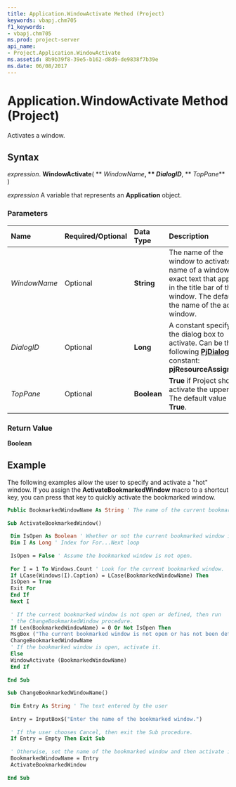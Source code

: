 ```yaml
---
title: Application.WindowActivate Method (Project)
keywords: vbapj.chm705
f1_keywords:
- vbapj.chm705
ms.prod: project-server
api_name:
- Project.Application.WindowActivate
ms.assetid: 8b9b39f8-39e5-b162-d8d9-de9838f7b39e
ms.date: 06/08/2017
---
```



# Application.WindowActivate Method (Project)

Activates a window.


## Syntax

 _expression_. **WindowActivate**( ** _WindowName_**, ** _DialogID_**, ** _TopPane_** )

 _expression_ A variable that represents an **Application** object.


### Parameters



|**Name**|**Required/Optional**|**Data Type**|**Description**|
|:-----|:-----|:-----|:-----|
| _WindowName_|Optional|**String**|The name of the window to activate. The name of a window is the exact text that appears in the title bar of the window. The default is the name of the active window.|
| _DialogID_|Optional|**Long**|A constant specifying the dialog box to activate. Can be the following  **[PjDialog](Project.PjDialog.md)** constant: **pjResourceAssignment**.|
| _TopPane_|Optional|**Boolean**|**True** if Project should activate the upper pane. The default value is **True**.|

### Return Value

 **Boolean**


## Example

The following examples allow the user to specify and activate a "hot" window. If you assign the  **ActivateBookmarkedWindow** macro to a shortcut key, you can press that key to quickly activate the bookmarked window.


```vb
Public BookmarkedWindowName As String ' The name of the current bookmarked window 
 
Sub ActivateBookmarkedWindow() 
 
 Dim IsOpen As Boolean ' Whether or not the current bookmarked window is open 
 Dim I As Long ' Index for For...Next loop 
 
 IsOpen = False ' Assume the bookmarked window is not open. 
 
 For I = 1 To Windows.Count ' Look for the current bookmarked window. 
 If LCase(Windows(I).Caption) = LCase(BookmarkedWindowName) Then 
 IsOpen = True 
 Exit For 
 End If 
 Next I 
 
 ' If the current bookmarked window is not open or defined, then run 
 ' the ChangeBookmarkedWindow procedure. 
 If Len(BookmarkedWindowName) = 0 Or Not IsOpen Then 
 MsgBox ("The current bookmarked window is not open or has not been defined.") 
 ChangeBookmarkedWindowName 
 ' If the bookmarked window is open, activate it. 
 Else 
 WindowActivate (BookmarkedWindowName) 
 End If 
 
End Sub 
 
Sub ChangeBookmarkedWindowName() 
 
 Dim Entry As String ' The text entered by the user 
 
 Entry = InputBox$("Enter the name of the bookmarked window.") 
 
 ' If the user chooses Cancel, then exit the Sub procedure. 
 If Entry = Empty Then Exit Sub 
 
 ' Otherwise, set the name of the bookmarked window and then activate it. 
 BookmarkedWindowName = Entry 
 ActivateBookmarkedWindow 
 
End Sub
```



